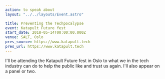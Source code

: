 ```yaml
---
action: to speak about
layout: "../../layouts/Event.astro"

title: Preventing the Techpocalypse
event: Katapult Future fest
start_date: 2018-05-14T00:00:00.000Z
venue: SALT, Oslo
pres_source: https://www.katapult.tech
pres_url: https://www.katapult.tech
---
```


I'll be attending the Katapult Future fest in Oslo to what we in the tech industry can do to help the public like and trust us again. I'll also appear on a panel or two.

